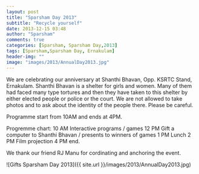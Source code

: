 ```yaml
---
layout: post
title: "Sparsham Day 2013"
subtitle: "Recycle yourself"
date: 2013-12-15 03:48
author: "Sparsham"
comments: true
categories: [Sparsham, Sparsham Day,2013]
tags: [Sparsham,Sparsham Day, Ernakulam]
header-img: ""
image: "images/2013/AnnualDay2013.jpg"
---
```


We are celebrating our anniversary at Shanthi Bhavan, Opp. KSRTC Stand, Ernakulam. Shanthi Bhavan is a shelter for girls and women. Many of them had faced many type tortures and then they have taken to this shelter by either elected people or police or the court. We are not allowed to take photos and to ask about the identity of the people there. Please be careful.

Programme start from 10AM and ends at 4PM.

Progremme chart:
10 AM Interactive programs / games
12 PM Gift a computer to Shanthi Bhavan / presents to winners of games
1 PM Lunch 
2 PM Film projection 
4 PM end.

We thank our friend RJ Manu for cordinating and anchoring the event.

![Gifts Sparsham Day 2013]({{ site.url }}/images/2013/AnnualDay2013.jpg)
